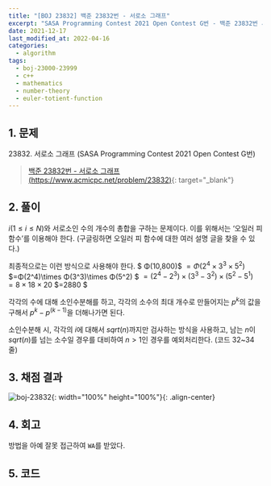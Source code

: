 ```yaml
---
title: "[BOJ 23832] 백준 23832번 - 서로소 그래프"
excerpt: "SASA Programming Contest 2021 Open Contest G번 - 백준 23832번 서로소 그래프 풀이"
date: 2021-12-17
last_modified_at: 2022-04-16
categories:
  - algorithm
tags:
  - boj-23000-23999
  - c++
  - mathematics
  - number-theory
  - euler-totient-function
---
```


## 1. 문제
$23832$. 서로소 그래프 (SASA Programming Contest 2021 Open Contest G번)

> [백준 23832번 - 서로소 그래프 (https://www.acmicpc.net/problem/23832)](https://www.acmicpc.net/problem/23832){: target="_blank"}

## 2. 풀이

$i(1\leq i\leq N)$와 서로소인 수의 개수의 총합을 구하는 문제이다. 이를 위해서는 ‘오일러 피 함수’를 이용해야 한다. (구글링하면 오일러 피 함수에 대한 여러 설명 글을 찾을 수 있다.)

최종적으로는 이런 방식으로 사용해야 한다. 
$ Φ(10,800)$ $=Φ(2^4\times 3^3\times 5^2)$ $=Φ(2^4)\times Φ(3^3)\times Φ(5^2)  $ $=(2^4-2^3)\times (3^3-3^2)\times (5^2-5^1)$ $=8\times 18\times 20$ $=2880 $

각각의 수에 대해 소인수분해를 하고, 각각의 소수의 최대 개수로 만들어지는 $p^k$의 값을 구해서 $p^k-p^{(k-1)}$을 더해나가면 된다. 

소인수분해 시, 각각의 $i$에 대해서 $sqrt(n)$까지만 검사하는 방식을 사용하고, 남는 $n$이 $sqrt(n)$를 넘는 소수일 경우를 대비하여 $n>1$인 경우를 예외처리한다. (코드 32~34줄)

## 3. 채점 결과

![boj-23832](https://user-images.githubusercontent.com/30232837/160955481-c63a8fb1-f786-4fad-ad86-dc4d83921bc1.png "boj-23832"){: width="100%" height="100%"}{: .align-center}

## 4. 회고

방법을 아예 잘못 접근하여 `WA`를 받았다.

## 5. 코드

<script src="https://gist.github.com/BurningFalls/dcd4785cf81ca473d9a2acff0812d80a.js"></script>
